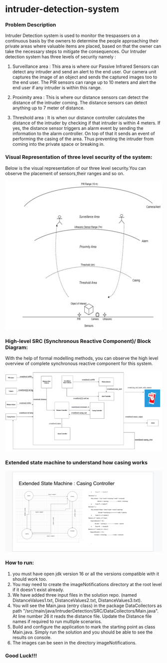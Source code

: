 # intruder-detection-system
### Problem Description

Intruder Detection system is used to monitor the trespassers on a continuous basis by the owners to determine the people approaching their private areas where valuable items are placed, based on that the owner can take the necessary steps to mitigate the consequences. Our Intruder detection system has three levels of security namely :

1. Surveillance area : This area is where our Passive Infrared Sensors can detect any intruder and send an alert to the end user. Our camera unit captures the image of an object and sends the captured images too to the end user. The PIR sensors can range up to 10 meters and alert the end user if any intruder is within this range.

2. Proximity area : This is where our distance sensors can detect the distance of the intruder coming. The distance sensors can detect anything up to 7 meter of distance.

3. Threshold area : It is when our distance controller calculates the distance of the intruder by checking if that intruder is within 4 meters. If yes, the distance sensor triggers an alarm event by sending the information to the alarm controller. On top of that it sends an event of performing the casing of the area. Thus preventing the intruder from coming into the private space or breaking in.

### Visual Representation of three level security of the system:
Below is the visual representation of our three level security.You can observe the placement of sensors,their ranges and so on.

![visual representation](/system-pictorial-overview.png)

### High-level SRC (Synchronous Reactive Component)/ Block Diagram:
With the help of formal modelling methods, you can observe the high level overview of complete synchronous reactive component for this system.

![SRC-high-level](/SRC-high-level.png)

### Extended state machine to understand how casing works
![esm-casing](/esm-casing-controller.png)

### How to run:
1. you must have open jdk version 16 or all the versions compatible with it should work too.
2. You may need to create the imageNotifications directory at the root level if it doesn't exist already.
3. We have added three input files in the solution repo. (named DistanceValues1.txt, DistanceValues2.txt, DistanceValues3.txt).
4. You will see the Main.java (entry class) in the package DataCollectors as path "/src/main/java/IntruderDetection/SRC/DataCollectors/Main.java". At line number 26 it reads the distance file. Update the Distance file names if required to run multiple scenarios. 
5. Build and configure the application to mark the starting point as class Main.java. Simply run the solution and you should be able to see the results on console.
6. The images can be seen in the directory imageNotifications.

### Good Luck!!!
